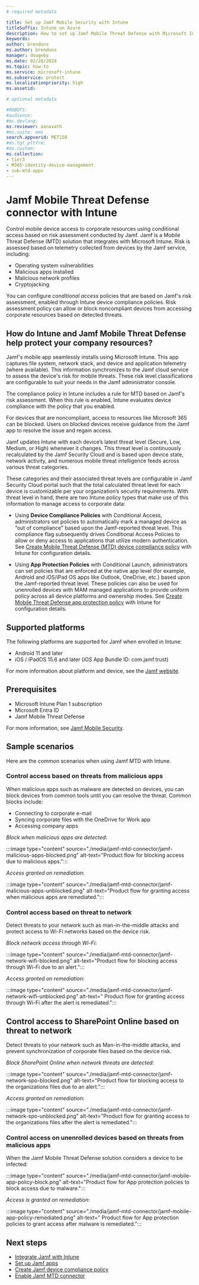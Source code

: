```yaml
---
# required metadata

title: Set up Jamf Mobile Security with Intune
titleSuffix: Intune on Azure
description: How to set up Jamf Mobile Threat Defense with Microsoft Intune to control mobile device access to your corporate resources.
keywords:
author: brenduns
ms.author: brenduns
manager: dougeby
ms.date: 02/28/2024
ms.topic: how-to
ms.service: microsoft-intune
ms.subservice: protect
ms.localizationpriority: high
ms.assetid:  

# optional metadata

#ROBOTS:
#audience:
#ms.devlang:
ms.reviewer: aanavath
#ms.suite: ems
search.appverid: MET150
#ms.tgt_pltfrm:
#ms.custom:
ms.collection:
- tier3
- M365-identity-device-management
- sub-mtd-apps
---
```


# Jamf Mobile Threat Defense connector with Intune

Control mobile device access to corporate resources using conditional access based on risk assessment conducted by Jamf. Jamf is a Mobile Threat Defense (MTD) solution that integrates with Microsoft Intune. Risk is assessed based on telemetry collected from devices by the Jamf service, including:

- Operating system vulnerabilities
- Malicious apps installed
- Malicious network profiles
- Cryptojacking

You can configure *conditional access* policies that are based on Jamf's risk assessment, enabled through Intune device compliance policies. Risk assessment policy can allow or block noncompliant devices from accessing corporate resources based on detected threats.

## How do Intune and Jamf Mobile Threat Defense help protect your company resources?

Jamf's mobile app seamlessly installs using Microsoft Intune. This app captures file system, network stack, and device and application telemetry (where available). This information synchronizes to the Jamf cloud service to assess the device's risk for mobile threats. These risk level classifications are configurable to suit your needs in the Jamf administrator console.

The compliance policy in Intune includes a rule for MTD based on Jamf's risk assessment. When this rule is enabled, Intune evaluates device compliance with the policy that you enabled.

For devices that are noncompliant, access to resources like Microsoft 365 can be blocked. Users on blocked devices receive guidance from the Jamf app to resolve the issue and regain access.

Jamf updates Intune with each device’s latest threat level (Secure, Low, Medium, or High) whenever it changes. This threat level is continuously recalculated by the Jamf Security Cloud and is based upon device state, network activity, and numerous mobile threat intelligence feeds across various threat categories.

These categories and their associated threat levels are configurable in Jamf Security Cloud portal such that the total calculated threat level for each device is customizable per your organization’s security requirements. With threat level in hand, there are two Intune policy types that make use of this information to manage access to corporate data:

- Using **Device Compliance Policies** with Conditional Access, administrators set policies to automatically mark a managed device as “out of compliance” based upon the Jamf-reported threat level. This compliance flag subsequently drives Conditional Access Policies to allow or deny access to applications that utilize modern authentication. See [Create Mobile Threat Defense (MTD) device compliance policy](../protect/mtd-device-compliance-policy-create.md) with Intune for configuration details.

- Using **App Protection Policies** with Conditional Launch, administrators can set policies that are enforced at the native app level (for example, Android and iOS/iPad OS apps like Outlook, OneDrive, etc.) based upon the Jamf-reported threat level. These policies can also be used for unenrolled devices with MAM managed applications to provide uniform policy across all device platforms and ownership modes. See [Create Mobile Threat Defense app protection policy](../protect/mtd-app-protection-policy.md) with Intune for configuration details.

## Supported platforms

The following platforms are supported for Jamf when enrolled in Intune:

- Android 11 and later
- iOS / iPadOS 15.6 and later (iOS App Bundle ID: com.jamf.trust)

For more information about platform and device, see the [Jamf website](https://www.jamf.com/products/jamf-protect/).

## Prerequisites

- Microsoft Intune Plan 1 subscription
- Microsoft Entra ID
- Jamf Mobile Threat Defense

For more information, see [Jamf Mobile Security](https://www.jamf.com/solutions/threat-prevention-remediation/).

## Sample scenarios

Here are the common scenarios when using Jamf MTD with Intune.

### Control access based on threats from malicious apps

When malicious apps such as malware are detected on devices, you can block devices from common tools until you can resolve the threat. Common blocks include:

- Connecting to corporate e-mail
- Syncing corporate files with the OneDrive for Work app
- Accessing company apps

*Block when malicious apps are detected*:

:::image type="content" source="./media/jamf-mtd-connector/jamf-malicious-apps-blocked.png" alt-text="Product flow for blocking access due to malicious apps.":::

*Access granted on remediation*: 

:::image type="content" source="./media/jamf-mtd-connector/jamf-malicious-apps-unblocked.png" alt-text="Product flow for granting access when malicious apps are remediated.":::

### Control access based on threat to network

Detect threats to your network such as man-in-the-middle attacks and protect access to Wi-Fi networks based on the device risk.

*Block network access through Wi-Fi*:

:::image type="content" source="./media/jamf-mtd-connector/jamf-network-wifi-blocked.png" alt-text="Product flow for blocking access through Wi-Fi due to an alert.":::

*Access granted on remediation*:

:::image type="content" source="./media/jamf-mtd-connector/jamf-network-wifi-unblocked.png" alt-text=" Product flow for granting access through Wi-Fi after the alert is remediated.":::

## Control access to SharePoint Online based on threat to network

Detect threats to your network such as Man-in-the-middle attacks, and prevent synchronization of corporate files based on the device risk.

*Block SharePoint Online when network threats are detected*:

:::image type="content" source="./media/jamf-mtd-connector/jamf-network-spo-blocked.png" alt-text="Product flow for blocking access to the organizations files due to an alert.":::

*Access granted on remediation*:

:::image type="content" source="./media/jamf-mtd-connector/jamf-network-spo-unblocked.png" alt-text="Product flow for granting access to the organizations files after the alert is remediated.":::

### Control access on unenrolled devices based on threats from malicious apps

When the Jamf Mobile Threat Defense solution considers a device to be infected:

:::image type="content" source="./media/jamf-mtd-connector/jamf-mobile-app-policy-block.png" alt-text="Product flow for App protection policies to block access due to malware.":::

*Access is granted on remediation*:

:::image type="content" source="./media/jamf-mtd-connector/jamf-mobile-app-policy-remediated.png" alt-text=" Product flow for App protection policies to grant access after malware is remediated.":::

## Next steps

- [Integrate Jamf with Intune](jamf-mtd-connector-integration.md)
- [Set up Jamf apps](mtd-apps-ios-app-configuration-policy-add-assign.md)
- [Create Jamf device compliance policy](mtd-device-compliance-policy-create.md)
- [Enable Jamf MTD connector](mtd-connector-enable.md)
